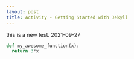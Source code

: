 ```yaml
---
layout: post
title: Activity - Getting Started with Jekyll
---
```


this is a new test.
2021-09-27
```python
def my_awesome_function(x):
  return 3*x
```
